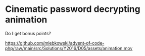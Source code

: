 # Cinematic password decrypting animation

Do I get bonus points?

https://github.com/mlebkowski/advent-of-code-php/raw/main/src/Solutions/Y2016/D05/assets/animation.mov
